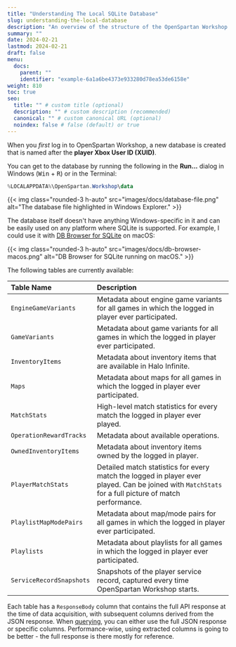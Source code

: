 ```yaml
---
title: "Understanding The Local SQLite Database"
slug: understanding-the-local-database
description: "An overview of the structure of the OpenSpartan Workshop local SQLite database."
summary: ""
date: 2024-02-21
lastmod: 2024-02-21
draft: false
menu:
  docs:
    parent: ""
    identifier: "example-6a1a6be4373e933280d78ea53de6158e"
weight: 810
toc: true
seo:
  title: "" # custom title (optional)
  description: "" # custom description (recommended)
  canonical: "" # custom canonical URL (optional)
  noindex: false # false (default) or true
---
```


When you _first_ log in to OpenSpartan Workshop, a new database is created that is named after the **player Xbox User ID (XUID)**.

You can get to the database by running the following in the **Run...** dialog in Windows (<kbd>Win</kbd> + <kbd>R</kbd>) or in the Terminal:

```powershell
%LOCALAPPDATA%\OpenSpartan.Workshop\data
```

{{< img class="rounded-3 h-auto" src="images/docs/database-file.png" alt="The database file highlighted in Windows Explorer." >}}

The database itself doesn't have anything Windows-specific in it and can be easily used on any platform where SQLite is supported. For example, I could use it with [DB Browser for SQLite](https://sqlitebrowser.org/) on macOS:

{{< img class="rounded-3 h-auto" src="images/docs/db-browser-macos.png" alt="DB Browser for SQLite running on macOS." >}}

The following tables are currently available:

| Table Name | Description |
|:-----------|:------------|
| `EngineGameVariants` | Metadata about engine game variants for all games in which the logged in player ever participated. |
| `GameVariants` | Metadata about game variants for all games in which the logged in player ever participated. |
| `InventoryItems` | Metadata about inventory items that are available in Halo Infinite. |
| `Maps` | Metadata about maps for all games in which the logged in player ever participated. |
| `MatchStats` | High-level match statistics for every match the logged in player ever played. |
| `OperationRewardTracks` | Metadata about available operations. |
| `OwnedInventoryItems` | Metadata about inventory items owned by the logged in player. |
| `PlayerMatchStats` | Detailed match statistics for every match the logged in player ever played. Can be joined with `MatchStats` for a full picture of match performance. |
| `PlaylistMapModePairs` | Metadata about map/mode pairs for all games in which the logged in player ever participated. |
| `Playlists` | Metadata about playlists for all games in which the logged in player ever participated. |
| `ServiceRecordSnapshots` | Snapshots of the player service record, captured every time OpenSpartan Workshop starts. |

Each table has a `ResponseBody` column that contains the full API response at the time of data acquisition, with subsequent columns derived from the JSON response. When [querying](/docs/workshop/guides/how-to-query-local-data), you can either use the full JSON response or specific columns. Performance-wise, using extracted columns is going to be better - the full response is there mostly for reference.
